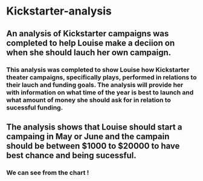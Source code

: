 # **Kickstarter-analysis**
## An analysis of Kickstarter campaigns was completed to help Louise make a deciion on when she should lauch her own campaign. 
### This analysis was completed to show Louise how Kickstarter theater campaigns, specifically plays, performed in relations to their lauch and funding goals. The analysis will provide her with information on what time of the year is best to launch and what amount of money she should ask for in relation to sucessful funding.

## The analysis shows that Louise should start a campaing in May or June and the campain should be between $1000 to $20000 to have best chance and being sucessful.
### We can see from the chart !
